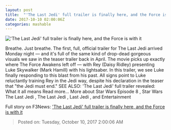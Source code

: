 ```yaml
---
layout: post
title:  "'The Last Jedi' full trailer is finally here, and the Force is with it"
date: 2017-10-10 02:00:06Z
categories: mashable
---
```


!['The Last Jedi' full trailer is finally here, and the Force is with it](https://i.amz.mshcdn.com/tDFBE2PSvNOUIphpy7HA6CM9IG4=/1200x630/2017%2F10%2F10%2F18%2Fc34c51303f3f4fee9092d5d1d34ff4e2.44c1d.jpg)

Breathe. Just breathe. The first, full, official trailer for The Last Jedi arrived Monday night — and it's full of the same kind of drop-dead gorgeous visuals we saw in the teaser trailer back in April. The movie picks up exactly where The Force Awakens left off — with Rey (Daisy Ridley) presenting Luke Skywalker (Mark Hamill) with his lightsaber. In this trailer, we see Luke finally responding to this blast from his past. All signs point to Luke reluctantly training Rey in the Jedi way, despite his declaration in the teaser that "the Jedi must end." SEE ALSO: 'The Last Jedi' full trailer revealed: What it all means Read more... More about Star Wars Episode 8 , Star Wars The Last Jedi , The Last Jedi , Last Jedi , and Entertainment


Full story on F3News: ['The Last Jedi' full trailer is finally here, and the Force is with it](http://www.f3nws.com/n/vkFEZC)

> Posted on: Tuesday, October 10, 2017 2:00:06 AM
